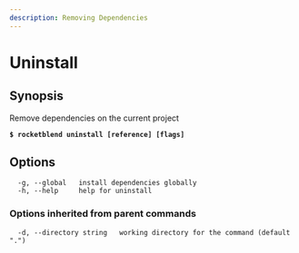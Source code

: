 ```yaml
---
description: Removing Dependencies
---
```


# Uninstall

## Synopsis

Remove dependencies on the current project

<pre class="language-shell-session"><code class="lang-shell-session"><strong>$ rocketblend uninstall [reference] [flags]
</strong></code></pre>

## Options

```shell-session
  -g, --global   install dependencies globally
  -h, --help     help for uninstall
```

### Options inherited from parent commands

```shell-session
  -d, --directory string   working directory for the command (default ".")
```
